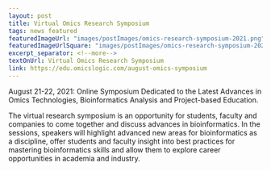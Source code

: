```yaml
---
layout: post
title: Virtual Omics Research Symposium
tags: news featured
featuredImageUrl: "images/postImages/omics-research-symposium-2021.png"
featuredImageUrlSquare: "images/postImages/omics-research-symposium-2021.png"
excerpt_separator: <!--more-->
textOnUrl: Virtual Omics Research Symposium
link: https://edu.omicslogic.com/august-omics-symposium
---
```

August 21-22, 2021: Online Symposium Dedicated to the Latest Advances in Omics Technologies, Bioinformatics Analysis and Project-based Education. 

The virtual research symposium is an opportunity for students, faculty and companies to come together and discuss advances in bioinformatics. In the sessions, speakers will highlight advanced new areas for bioinformatics as a discipline, offer students and faculty insight into best practices for mastering bioinformatics skills and allow them to explore career opportunities in academia and industry.